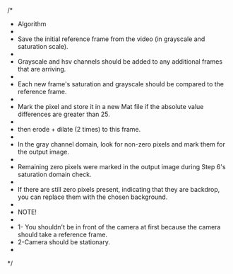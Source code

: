 /*
* Algorithm
*
* Save the initial reference frame from the video (in grayscale and saturation scale).
*
* Grayscale and hsv channels should be added to any additional frames that are arriving.
*
* Each new frame's saturation and grayscale should be compared to the reference frame.
*
* Mark the pixel and store it in a new Mat file if the absolute value differences are greater than 25.
*
*  then erode + dilate (2 times) to this frame.
*
*  In the gray channel domain, look for non-zero pixels and mark them for the output image.
*
*  Remaining zero pixels were marked in the output image during Step 6's saturation domain check.
*
*  If there are still zero pixels present, indicating that they are backdrop, you can replace them with the chosen background.
*
* NOTE!
*
* 1- You shouldn't be in front of the camera at first because the camera should take a reference frame.
* 2-Camera should be stationary.
*
*/